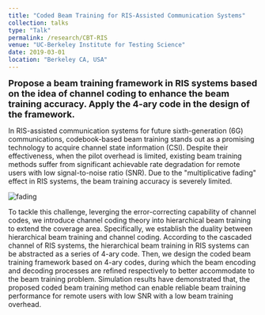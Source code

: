 ```yaml
---
title: "Coded Beam Training for RIS-Assisted Communication Systems"
collection: talks
type: "Talk"
permalink: /research/CBT-RIS
venue: "UC-Berkeley Institute for Testing Science"
date: 2019-03-01
location: "Berkeley CA, USA"
---
```


<font size = 4><b>Propose a beam training framework in RIS systems based on the idea of channel coding to enhance the beam training accuracy. Apply the 4-ary code in the design of the framework.</b></font>

<p></p>

In RIS-assisted communication systems for future sixth-generation (6G) communications, codebook-based beam training stands out as a promising technology to acquire channel state information (CSI). Despite their effectiveness, when the pilot overhead is limited, existing beam training methods suffer from significant achievable rate degradation for remote users with low signal-to-noise ratio (SNR). Due to the "multiplicative fading" effect in RIS systems, the beam training accuracy is severely limited.

![fading](https://hericenes.github.io/yuhaochen.github.io/images/CBT-1.png)

To tackle this challenge, leverging the error-correcting capability of channel codes, we introduce channel coding theory into hierarchical beam training to extend the coverage area. Specifically, we establish the duality between hierarchical beam training and channel coding. According to the cascaded channel of RIS systems, the hierarchical beam training in RIS systems can be abstracted as a series of 4-ary code. Then, we design the coded beam training framework based on 4-ary codes, during which the beam encoding and decoding processes are refined respectively to better accommodate to the beam training problem. Simulation results have demonstrated that, the proposed coded beam training method can enable reliable beam training performance for remote users with low SNR with a low beam training overhead.


